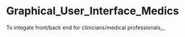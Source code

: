 # Graphical_User_Interface_Medics
To integate front/back end for clinicians/medical professionals,,,
